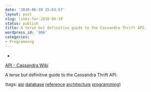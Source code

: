 ```yaml
---
date: '2010-06-19 15:03:57'
layout: post
slug: links-for-2010-06-19
status: publish
title: A terse but definitive guide to the Cassandra Thrift API.
wordpress_id: '906'
categories:
- Programming
---
```


  * 
                

[API - Cassandra Wiki](http://wiki.apache.org/cassandra/API)


                

A terse but definitive guide to the Cassandra Thrift API.


                

(tags: [api](http://delicious.com/eob/api) [database](http://delicious.com/eob/database) [reference](http://delicious.com/eob/reference) [architecture](http://delicious.com/eob/architecture) [programming](http://delicious.com/eob/programming))


            
